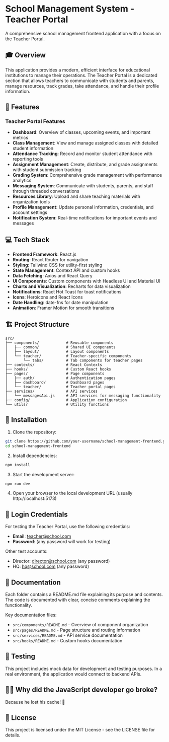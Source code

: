 # School Management System - Teacher Portal

A comprehensive school management frontend application with a focus on the Teacher Portal.

## 🎓 Overview

This application provides a modern, efficient interface for educational institutions to manage their operations. The Teacher Portal is a dedicated section that allows teachers to communicate with students and parents, manage resources, track grades, take attendance, and handle their profile information.

## 🚀 Features

### Teacher Portal Features
- **Dashboard**: Overview of classes, upcoming events, and important metrics
- **Class Management**: View and manage assigned classes with detailed student information
- **Attendance Tracking**: Record and monitor student attendance with reporting tools
- **Assignment Management**: Create, distribute, and grade assignments with student submission tracking
- **Grading System**: Comprehensive grade management with performance analytics
- **Messaging System**: Communicate with students, parents, and staff through threaded conversations
- **Resources Library**: Upload and share teaching materials with organization tools
- **Profile Management**: Update personal information, credentials, and account settings
- **Notification System**: Real-time notifications for important events and messages

## 💻 Tech Stack

- **Frontend Framework**: React.js
- **Routing**: React Router for navigation
- **Styling**: Tailwind CSS for utility-first styling
- **State Management**: Context API and custom hooks
- **Data Fetching**: Axios and React Query
- **UI Components**: Custom components with Headless UI and Material UI
- **Charts and Visualization**: Recharts for data visualization
- **Notifications**: React Hot Toast for toast notifications
- **Icons**: Heroicons and React Icons
- **Date Handling**: date-fns for date manipulation
- **Animation**: Framer Motion for smooth transitions

## 🏗️ Project Structure

```
src/
├── components/            # Reusable components
│   ├── common/            # Shared UI components
│   ├── layout/            # Layout components
│   └── teacher/           # Teacher-specific components
│       └── tabs/          # Tab components for teacher pages
├── contexts/              # React Contexts
├── hooks/                 # Custom React hooks
├── pages/                 # Page components
│   ├── auth/              # Authentication pages
│   ├── dashboard/         # Dashboard pages
│   └── teacher/           # Teacher portal pages
├── services/              # API services
│   └── messagesApi.js     # API services for messaging functionality
├── config/                # Application configuration
└── utils/                 # Utility functions
```

## 🔧 Installation

1. Clone the repository:
```bash
git clone https://github.com/your-username/school-management-frontend.git
cd school-management-frontend
```

2. Install dependencies:
```bash
npm install
```

3. Start the development server:
```bash
npm run dev
```

4. Open your browser to the local development URL (usually http://localhost:5173)

## 🔑 Login Credentials

For testing the Teacher Portal, use the following credentials:
- **Email**: teacher@school.com
- **Password**: (any password will work for testing)

Other test accounts:
- Director: director@school.com (any password)
- HQ: hq@school.com (any password)

## 📝 Documentation

Each folder contains a README.md file explaining its purpose and contents. The code is documented with clear, concise comments explaining the functionality.

Key documentation files:
- `src/components/README.md` - Overview of component organization
- `src/pages/README.md` - Page structure and routing information
- `src/services/README.md` - API service documentation
- `src/hooks/README.md` - Custom hooks documentation

## 🧪 Testing

This project includes mock data for development and testing purposes. In a real environment, the application would connect to backend APIs.

## 👨‍💻 Why did the JavaScript developer go broke?

Because he lost his cache! 💾

## 📄 License

This project is licensed under the MIT License - see the LICENSE file for details.
